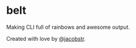 belt
====

Making CLI full of rainbows and awesome output.

Created with love by [@jacobstr](https://github.com/jacobstr).
